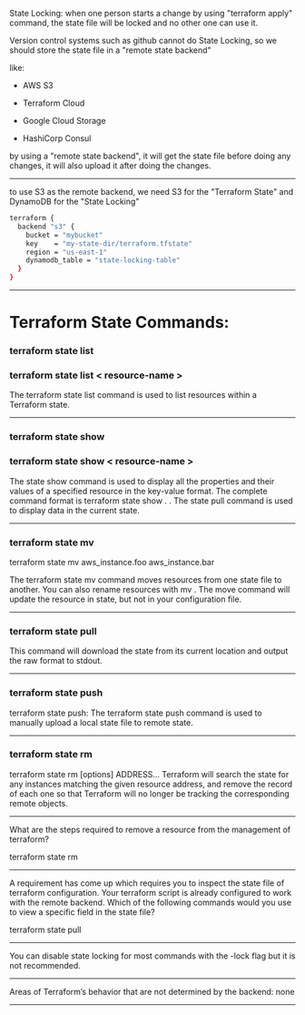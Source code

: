 



State Locking: when one person starts a change by using "terraform apply" command, the state file will be locked and no other one can use it.



Version control systems such as github cannot do State Locking, so we should store the state file in a "remote state backend"


like:

- AWS S3

- Terraform Cloud

- Google Cloud Storage

- HashiCorp Consul


by using a "remote state backend", it will get the state file before doing any changes, it will also upload it after doing the changes.


__________________________________________________________________________________________



to use S3 as the remote backend, we need S3 for the "Terraform State" and DynamoDB for the "State Locking"


```bash
terraform {
  backend "s3" {
    bucket = "mybucket"
    key    = "my-state-dir/terraform.tfstate"
    region = "us-east-1"
    dynamodb_table = "state-locking-table"
  }
}
```




__________________________________________________________________________________________

# Terraform State Commands:



### terraform state list

### terraform state list < resource-name >

The terraform state list command is used to list resources within a Terraform state.




__________________________________________________________________________________________


### terraform state show

### terraform state show < resource-name > 




The state show command is used to display all the properties and their values of a specified resource in the key-value format. The complete command format is terraform state show <Resource type>. <Resource name> . The state pull command is used to display data in the current state.



__________________________________________________________________________________________


### terraform state mv

terraform state mv aws_instance.foo aws_instance.bar

The terraform state mv command moves resources from one state file to another. You can also rename resources with mv . The move command will update the resource in state, but not in your configuration file.



__________________________________________________________________________________________


### terraform state pull

This command will download the state from its current location and output the raw format to stdout. 

__________________________________________________________________________________________



### terraform state push

terraform state push: The terraform state push command is used to manually upload a local state file to remote state.



__________________________________________________________________________________________


### terraform state rm
 


terraform state rm [options] ADDRESS... Terraform will search the state for any instances matching the given resource address, and remove the record of each one so that Terraform will no longer be tracking the corresponding remote objects.



__________________________________________________________________________________________



What are the steps required to remove a resource from the management of terraform?

terraform state rm




__________________________________________________________________________________________


A requirement has come up which requires you to inspect the state file of terraform configuration. Your terraform script is already configured to work with the remote backend. Which of the following commands would you use to view a specific field in the state file?


terraform state pull



__________________________________________________________________________________________



You can disable state locking for most commands with the -lock flag but it is not recommended.






__________________________________________________________________________________________




Areas of Terraform’s behavior that are not determined by the backend: none







__________________________________________________________________________________________




